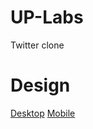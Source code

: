 # UP-Labs
Twitter clone
# Design
[Desktop](https://www.figma.com/proto/nhzOF0wcDUAtvPks79FWJO/UP?node-id=48%3A111&viewport=-724%2C478%2C0.4324769973754883&scaling=min-zoom)
[Mobile](https://www.figma.com/proto/nhzOF0wcDUAtvPks79FWJO/UP?node-id=69%3A177&viewport=120%2C327%2C0.23931360244750977&scaling=scale-down)
